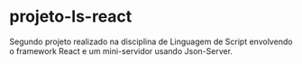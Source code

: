 # projeto-ls-react
 Segundo projeto realizado na disciplina de Linguagem de Script envolvendo o framework React e um mini-servidor usando Json-Server.

